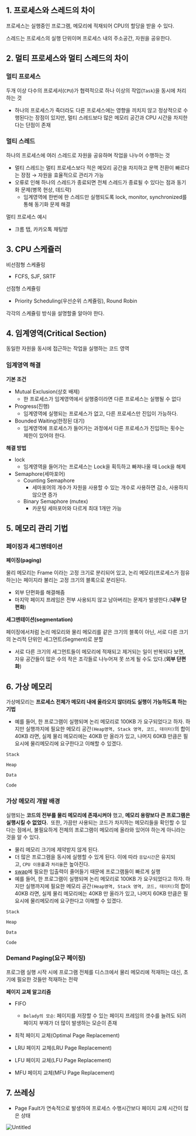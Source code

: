 ## 1. 프로세스와 스레드의 차이

프로세스는 실행중인 프로그램, 메모리에 적재되어 CPU의 할당을 받을 수 있다.

스레드는 프로세스의 실행 단위이며 프로세스 내의 주소공간, 자원을 공유한다.

## 2. 멀티 프로세스와 멀티 스레드의 차이

### 멀티 프로세스

두개 이상 다수의 프로세서(`CPU`)가 협력적으로 하나 이상의 작업(`Task`)을 동시에 처리하는 것

-   하나의 프로세스가 죽더라도 다른 프로세스에는 영향을 끼치지 않고 정상적으로 수행된다는 장점이 있지만, 멀티 스레드보다 많은 메모리 공간과 CPU 시간을 차지한다는 단점이 존재

### 멀티 스레드

하나의 프로세스에 여러 스레드로 자원을 공유하며 작업을 나누어 수행하는 것

-   멀티 스레드는 멀티 프로세스보다 적은 메모리 공간을 차지하고 문맥 전환이 빠르다는 장점
    → 자원을 효율적으로 관리가 가능
-   오류로 인해 하나의 스레드가 종료되면 전체 스레드가 종료될 수 있다는 점과 동기화 문제(병목 현상, 데드락)
    -   임계영역에 한번에 한 스레드만 실행되도록 lock, monitor, synchronized를 통해 동기화 문제 해결

멀티 프로세스 예시

-   크롬 탭, 카카오톡 채팅방

## 3. CPU 스케쥴러

비선점형 스케쥴링

-   FCFS, SJF, SRTF

선점형 스케쥴링

-   Priority Scheduling(우선순위 스케쥴링), Round Robin

각각의 스케쥴링 방식을 설명할줄 알아야 한다.

## 4. 임계영역(Critical Section)

동일한 자원을 동시에 접근하는 작업을 실행하는 코드 영역

### 임계영역 해결

**기본 조건**

-   Mutual Exclusion(상호 배제)
    -   한 프로세스가 임계영역에서 실행중이라면 다른 프로세스는 실행될 수 없다
-   Progress(진행)
    -   임계영역에 실행되는 프로세스가 없고, 다른 프로세스만 진입이 가능하다.
-   Bounded Waiting(한정된 대기)
    -   임계영역에 프로세스가 들어가는 과정에서 다른 프로세스가 진입하는 횟수는 제한이 있어야 한다.

**해결 방법**

-   lock
    -   임계영역을 들어가는 프로세스는 Lock을 획득하고 빠져나올 때 Lock을 해제
-   Semaphore(세마포어)
    -   Counting Semaphore
        -   세마포어의 개수가 자원을 사용할 수 있는 개수로 사용하면 감소, 사용하지 않으면 증가
    -   Binary Semaphore (mutex)
        -   카운팅 세마포어와 다르게 최대 1개만 가능

## 5. 메모리 관리 기법

### 페이징과 세그멘테이션

**페이징(paging)**

물리 메모리는 Frame 이라는 고정 크기로 분리되어 있고, 논리 메모리(프로세스가 점유하는)는 페이지라 불리는 고정 크기의 블록으로 분리된다.

-   외부 단편화를 해결해줌
-   마지막 페이지 프레임은 전부 사용되지 않고 남아버리는 문제가 발생한다.(**내부 단편화**)

**세그멘테이션(segmentation)**

페이징에서처럼 논리 메모리와 물리 메모리를 같은 크기의 블록이 아닌, 서로 다른 크기의 논리적 단위인 세그먼트(Segment)로 분할

-   서로 다른 크기의 세그먼트들이 메모리에 적재되고 제거되는 일이 반복되다 보면, 자유 공간들이 많은 수의 작은 조각들로 나누어져 못 쓰게 될 수도 있다.(**외부 단편화**)

## 6. 가상 메모리

가상메모리는 **프로세스 전체가 메모리 내에 올라오지 않더라도 실행이 가능하도록 하는 기법**

-   예를 들어, 한 프로그램이 실행되며 논리 메모리로 100KB 가 요구되었다고 하자. 하지만 실행까지에 필요한 메모리 공간`(Heap영역, Stack 영역, 코드, 데이터)`의 합이 40KB 라면, 실제 물리 메모리에는 40KB 만 올라가 있고, 나머지 60KB 만큼은 필요시에 물리메모리에 요구한다고 이해할 수 있겠다.

```
Stack
```

```
Heap
```

```
Data
```

```
Code
```

### **가상 메모리 개발 배경**

실행되는 **코드의 전부를 물리 메모리에 존재시켜야** 했고, **메모리 용량보다 큰 프로그램은 실행시킬 수 없었다.**  또한, 가끔만 사용되는 코드가 차지하는 메모리들을 확인할 수 있다는 점에서, 불필요하게 전체의 프로그램이 메모리에 올라와 있어야 하는게 아니라는 것을 알 수 있다.

-   물리 메모리 크기에 제약받지 않게 된다.
-   더 많은 프로그램을 동시에 실행할 수 있게 된다. 이에 따라 `응답시간`은 유지되고, `CPU 이용률`과 `처리율`은 높아진다.
-   [swap](https://github.com/JaeYeopHan/Interview_Question_for_Beginner/tree/master/OS#%EB%A9%94%EB%AA%A8%EB%A6%AC-%EA%B4%80%EB%A6%AC-%EB%B0%B0%EA%B2%BD)에 필요한 입출력이 줄어들기 때문에 프로그램들이 빠르게 실행
-   예를 들어, 한 프로그램이 실행되며 논리 메모리로 100KB 가 요구되었다고 하자. 하지만 실행까지에 필요한 메모리 공간`(Heap영역, Stack 영역, 코드, 데이터)`의 합이 40KB 라면, 실제 물리 메모리에는 40KB 만 올라가 있고, 나머지 60KB 만큼은 필요시에 물리메모리에 요구한다고 이해할 수 있겠다.

```
Stack
```

```
Heap
```

```
Data
```

```
Code
```

### **Demand Paging(요구 페이징)**

프로그램 실행 시작 시에 프로그램 전체를 디스크에서 물리 메모리에 적재하는 대신, 초기에 필요한 것들만 적재하는 전략

**페이지 교체 알고리즘**

-   FIFO

    -   `Belady의 모순`: 페이지를 저장할 수 있는 페이지 프레임의 갯수를 늘려도 되려 페이지 부재가 더 많이 발생하는 모순이 존재

-   최적 페이지 교체(Optimal Page Replacement)
-   LRU 페이지 교체(LRU Page Replacement)
-   LFU 페이지 교체(LFU Page Replacement)
-   MFU 페이지 교체(MFU Page Replacement)

## 7. 쓰레싱

-   Page Fault가 연속적으로 발생하여 프로세스 수행시간보다 페이지 교체 시간이 많은 상태

![Untitled](https://s3-us-west-2.amazonaws.com/secure.notion-static.com/2a27ea04-186c-475b-b691-d155d6063edd/Untitled.png)

